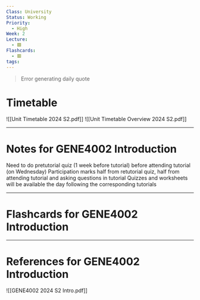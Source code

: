 ```yaml
---
Class: University
Status: Working
Priority:
  - High
Week: 2
Lecture:
  - 🟩
Flashcards:
  - 🟥
tags:
---
```

> Error generating daily quote

# Timetable
![[Unit Timetable 2024 S2.pdf]]
![[Unit Timetable Overview 2024 S2.pdf]]


---
# Notes for GENE4002 Introduction
Need to do pretutorial quiz (1 week before tutorial) before attending tutorial (on Wednesday)
Participation marks half from retutorial quiz, half from attending tutorial and asking questions in tutorial
Quizzes and worksheets will be available the day following the corresponding tutorials

---
# Flashcards for GENE4002 Introduction


---
# References for GENE4002 Introduction
![[GENE4002 2024 S2 Intro.pdf]]